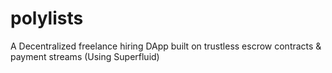 # polylists
A Decentralized freelance hiring DApp built on trustless escrow contracts &amp; payment streams (Using Superfluid)
